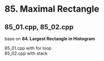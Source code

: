 # 85. Maximal Rectangle

## 85_01.cpp, 85_02.cpp
base on **84. Largest Rectangle in Histogram**

85_01.cpp with for loop  
85_02.cpp with stack
